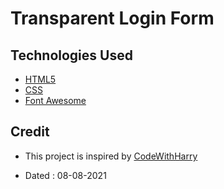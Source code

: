 # Transparent Login Form

## Technologies Used

- [HTML5](https://developer.mozilla.org/en-US/docs/Glossary/HTML5)
- [CSS](https://developer.mozilla.org/en-US/docs/Web/CSS)
- [Font Awesome](https://fontawesome.com/v6.0/icons)

## Credit

- This project is inspired by [CodeWithHarry](https://youtube.com/playlist?list=PLu0W_9lII9agiCUZYRsvtGTXdxkzPyItg)

- Dated : 08-08-2021
